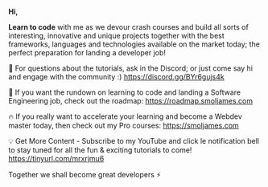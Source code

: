****Hi**,**

**Learn to code** with me as we devour crash courses and build all sorts of interesting, innovative and unique projects together with the best frameworks, languages and technologies available on the market today; the perfect preparation for landing a developer job!

🌿 For questions about the tutorials, ask in the Discord; or just come say hi and engage with the community :)
https://discord.gg/BYr6gujs4k

🐝 If you want the rundown on learning to code and landing a Software Engineering job, check out the roadmap:
https://roadmap.smoljames.com

🔥 If you really want to accelerate your learning and become a Webdev master today, then check out my Pro courses:
https://smoljames.com

💡 Get More Content - Subscribe to my YouTube and click le notification bell to stay tuned for all the fun & exciting tutorials to come!
https://tinyurl.com/mrxrjmu6

Together we shall become great developers ⚡️


